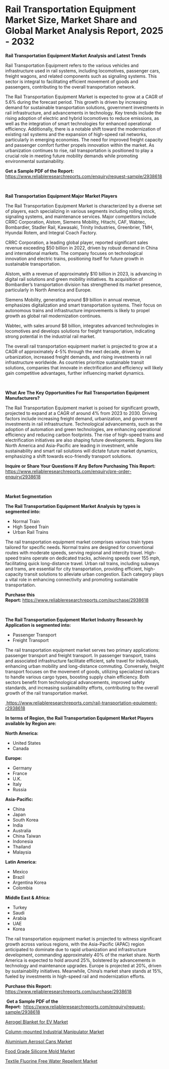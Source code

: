 <p><h1>Rail Transportation Equipment Market Size, Market Share and Global Market Analysis Report, 2025 - 2032</h1></p><p><strong>Rail Transportation Equipment Market Analysis and Latest Trends</strong></p>
<p><p>Rail Transportation Equipment refers to the various vehicles and infrastructure used in rail systems, including locomotives, passenger cars, freight wagons, and related components such as signaling systems. This sector is integral to facilitating efficient movement of goods and passengers, contributing to the overall transportation network.</p><p>The Rail Transportation Equipment Market is expected to grow at a CAGR of 5.6% during the forecast period. This growth is driven by increasing demand for sustainable transportation solutions, government investments in rail infrastructure, and advancements in technology. Key trends include the rising adoption of electric and hybrid locomotives to reduce emissions, as well as the integration of smart technologies for enhanced operational efficiency. Additionally, there is a notable shift toward the modernization of existing rail systems and the expansion of high-speed rail networks, particularly in emerging economies. The need for improved freight capacity and passenger comfort further propels innovation within the market. As urbanization continues to rise, rail transportation is positioned to play a crucial role in meeting future mobility demands while promoting environmental sustainability.</p></p>
<p><strong>Get a Sample PDF of the Report:&nbsp;</strong> <a href="https://www.reliableresearchreports.com/enquiry/request-sample/2938618?utm_campaign=48&utm_medium=2&utm_source=Github&utm_content=ia&utm_term=15032025&utm_id=rail-transportation-equipment">https://www.reliableresearchreports.com/enquiry/request-sample/2938618</a></p>
<p>&nbsp;</p>
<p><strong>Rail Transportation Equipment Major Market Players</strong></p>
<p><p>The Rail Transportation Equipment Market is characterized by a diverse set of players, each specializing in various segments including rolling stock, signaling systems, and maintenance services. Major competitors include CRRC Corporation, Alstom, Siemens Mobility, Hitachi, CAF, Wabtec, Bombardier, Stadler Rail, Kawasaki, Trinity Industries, Greenbrier, TMH, Hyundai Rotem, and Integral Coach Factory. </p><p>CRRC Corporation, a leading global player, reported significant sales revenue exceeding $50 billion in 2022, driven by robust demand in China and international markets. The company focuses on technological innovation and electric trains, positioning itself for future growth in sustainable transportation.</p><p>Alstom, with a revenue of approximately $10 billion in 2023, is advancing in digital rail solutions and green mobility initiatives. Its acquisition of Bombardier’s transportation division has strengthened its market presence, particularly in North America and Europe.</p><p>Siemens Mobility, generating around $9 billion in annual revenue, emphasizes digitalization and smart transportation systems. Their focus on autonomous trains and infrastructure improvements is likely to propel growth as global rail modernization continues.</p><p>Wabtec, with sales around $8 billion, integrates advanced technologies in locomotives and develops solutions for freight transportation, indicating strong potential in the industrial rail market.</p><p>The overall rail transportation equipment market is projected to grow at a CAGR of approximately 4-5% through the next decade, driven by urbanization, increased freight demands, and rising investments in rail infrastructure worldwide. As countries prioritize sustainable transit solutions, companies that innovate in electrification and efficiency will likely gain competitive advantages, further influencing market dynamics.</p></p>
<p>&nbsp;</p>
<p><strong>What Are The Key Opportunities For Rail Transportation Equipment Manufacturers?</strong></p>
<p><p>The Rail Transportation Equipment market is poised for significant growth, projected to expand at a CAGR of around 4% from 2023 to 2030. Driving factors include increasing freight demand, urbanization, and government investments in rail infrastructure. Technological advancements, such as the adoption of automation and green technologies, are enhancing operational efficiency and reducing carbon footprints. The rise of high-speed trains and electrification initiatives are also shaping future developments. Regions like North America and Asia-Pacific are leading in investment, while sustainability and smart rail solutions will dictate future market dynamics, emphasizing a shift towards eco-friendly transport solutions.</p></p>
<p><strong>Inquire or Share Your Questions If Any Before Purchasing This Report:</strong> <a href="https://www.reliableresearchreports.com/enquiry/pre-order-enquiry/2938618?utm_campaign=48&utm_medium=2&utm_source=Github&utm_content=ia&utm_term=15032025&utm_id=rail-transportation-equipment">https://www.reliableresearchreports.com/enquiry/pre-order-enquiry/2938618</a></p>
<p>&nbsp;</p>
<p><strong>Market Segmentation</strong></p>
<p><strong>The Rail Transportation Equipment Market Analysis by types is segmented into:</strong></p>
<p><ul><li>Normal Train</li><li>High Speed Train</li><li>Urban Rail Trains</li></ul></p>
<p><p>The rail transportation equipment market comprises various train types tailored for specific needs. Normal trains are designed for conventional routes with moderate speeds, serving regional and intercity travel. High-speed trains operate on dedicated tracks, achieving speeds over 155 mph, facilitating quick long-distance travel. Urban rail trains, including subways and trams, are essential for city transportation, providing efficient, high-capacity transit solutions to alleviate urban congestion. Each category plays a vital role in enhancing connectivity and promoting sustainable transportation.</p></p>
<p><strong>Purchase this Report:&nbsp;</strong><a href="https://www.reliableresearchreports.com/purchase/2938618?utm_campaign=48&utm_medium=2&utm_source=Github&utm_content=ia&utm_term=15032025&utm_id=rail-transportation-equipment">https://www.reliableresearchreports.com/purchase/2938618</a></p>
<p>&nbsp;</p>
<p><strong>The Rail Transportation Equipment Market Industry Research by Application is segmented into:</strong></p>
<p><ul><li>Passenger Transport</li><li>Freight Transport</li></ul></p>
<p><p>The rail transportation equipment market serves two primary applications: passenger transport and freight transport. In passenger transport, trains and associated infrastructure facilitate efficient, safe travel for individuals, enhancing urban mobility and long-distance commuting. Conversely, freight transport focuses on the movement of goods, utilizing specialized railcars to handle various cargo types, boosting supply chain efficiency. Both sectors benefit from technological advancements, improved safety standards, and increasing sustainability efforts, contributing to the overall growth of the rail transportation market.</p></p>
<p><a href="https://www.reliableresearchreports.com/rail-transportation-equipment-r2938618?utm_campaign=48&utm_medium=2&utm_source=Github&utm_content=ia&utm_term=15032025&utm_id=rail-transportation-equipment">&nbsp;https://www.reliableresearchreports.com/rail-transportation-equipment-r2938618</a></p>
<p><strong>In terms of Region, the Rail Transportation Equipment Market Players available by Region are:</strong></p>
<p>
    <p> <strong> North America: </strong>
        <ul>
            <li>United States</li>
            <li>Canada</li>
        </ul>
        </p> 
    <p> <strong> Europe: </strong>
        <ul>
            <li>Germany</li>
            <li>France</li>
            <li>U.K.</li>
            <li>Italy</li>
            <li>Russia</li>
        </ul>
        </p> 
    <p> <strong> Asia-Pacific: </strong>
        <ul>
            <li>China</li>
            <li>Japan</li>
            <li>South Korea</li>
            <li>India</li>
            <li>Australia</li>
            <li>China Taiwan</li>
            <li>Indonesia</li>
            <li>Thailand</li>
            <li>Malaysia</li>
        </ul>
        </p> 
    <p> <strong> Latin America: </strong>
        <ul>
            <li>Mexico</li>
            <li>Brazil</li>
            <li>Argentina Korea</li>
            <li>Colombia</li>
        </ul>
        </p> 
    <p> <strong> Middle East & Africa: </strong>
        <ul>
            <li>Turkey</li>
            <li>Saudi</li>
            <li>Arabia</li>
            <li>UAE</li>
            <li>Korea</li>
        </ul>
    </p>
    </p>
<p><p>The rail transportation equipment market is projected to witness significant growth across various regions, with the Asia-Pacific (APAC) region anticipated to dominate due to rapid urbanization and infrastructure development, commanding approximately 40% of the market share. North America is expected to hold around 25%, bolstered by advancements in technology and maintenance upgrades. Europe is projected at 20%, driven by sustainability initiatives. Meanwhile, China’s market share stands at 15%, fueled by investments in high-speed rail and modernization efforts.</p></p>
<p><strong>Purchase this Report: </strong><a href="https://www.reliableresearchreports.com/purchase/2938618?utm_campaign=48&utm_medium=2&utm_source=Github&utm_content=ia&utm_term=15032025&utm_id=rail-transportation-equipment">https://www.reliableresearchreports.com/purchase/2938618</a></p>
<p>&nbsp;<strong>Get a Sample PDF of the Report:&nbsp;&nbsp;</strong><a href="https://www.reliableresearchreports.com/enquiry/request-sample/2938618?utm_campaign=48&utm_medium=2&utm_source=Github&utm_content=ia&utm_term=15032025&utm_id=rail-transportation-equipment">https://www.reliableresearchreports.com/enquiry/request-sample/2938618</a></p>
<p><strong></strong></p>
<p><p><a href="https://github.com/tabormahay2f/Market-Research-Report-List-1/blob/main/aerogel-blanket-for-ev-market.md?utm_campaign=48&utm_medium=2&utm_source=Github&utm_content=ia&utm_term=15032025&utm_id=rail-transportation-equipment">Aerogel Blanket for EV Market</a></p><p><a href="https://github.com/naingbiner7i/Market-Research-Report-List-1/blob/main/column-mounted-industrial-manipulator-market.md?utm_campaign=48&utm_medium=2&utm_source=Github&utm_content=ia&utm_term=15032025&utm_id=rail-transportation-equipment">Column-mounted Industrial Manipulator Market</a></p><p><a href="https://github.com/siwerhommer97/Market-Research-Report-List-1/blob/main/aluminium-aerosol-cans-market.md?utm_campaign=48&utm_medium=2&utm_source=Github&utm_content=ia&utm_term=15032025&utm_id=rail-transportation-equipment">Aluminium Aerosol Cans Market</a></p><p><a href="https://github.com/zdybelzinn/Market-Research-Report-List-1/blob/main/food-grade-silicone-mold-market.md?utm_campaign=48&utm_medium=2&utm_source=Github&utm_content=ia&utm_term=15032025&utm_id=rail-transportation-equipment">Food Grade Silicone Mold Market</a></p><p><a href="https://github.com/ilanarohalgh/Market-Research-Report-List-1/blob/main/textile-fluorine-free-water-repellent-market.md?utm_campaign=48&utm_medium=2&utm_source=Github&utm_content=ia&utm_term=15032025&utm_id=rail-transportation-equipment">Textile Fluorine Free Water Repellent Market</a></p></p>